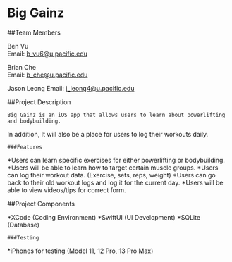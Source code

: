 # Big Gainz

##Team Members
	
Ben Vu 	
Email: b_vu6@u.pacific.edu 

Brian Che  
Email: b_che@u.pacific.edu

Jason Leong
Email: j_leong4@u.pacific.edu


##Project Description 

	Big Gainz is an iOS app that allows users to learn about powerlifting and bodybuilding. 
  In addition, It will also be a place for users to log their workouts daily. 

	###Features
*Users can learn specific exercises for either powerlifting or bodybuilding.
*Users will be able to learn how to target certain muscle groups.
*Users can log their workout data. (Exercise, sets, reps, weight)
*Users can go back to their old workout logs and log it for the current day.
*Users will be able to view videos/tips for correct form.


##Project Components 

*XCode (Coding Environment)
*SwiftUI (UI Development)
*SQLite (Database)

	###Testing
*iPhones for testing (Model 11, 12 Pro, 13 Pro Max)

